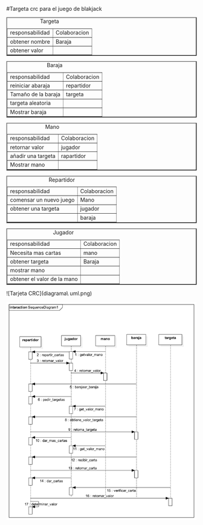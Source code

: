 #Targeta crc para el juego de blakjack


<table border="2px">
<caption>Targeta</caption>
<tr>
<td> responsabilidad</td>
<td> Colaboracion</td>


</tr>

<tr>
<td> obtener nombre</td>
<td> Baraja</td>


</tr>

<tr>
<td> obtener valor</td>
<td> </td>


</tr>


</table>



<table border="2px">
<caption>Baraja</caption>
<tr>
<td> responsabilidad</td>
<td> Colaboracion</td>


</tr>

<tr>
<td> reiniciar abaraja</td>
<td> repartidor</td>


</tr>

<tr>
<td> Tamaño de la baraja</td>
<td> targeta</td>


</tr>


<tr>
<td> targeta aleatoria</td>
<td> </td>


</tr>

<tr>
<td> Mostrar baraja</td>
<td> </td>


</tr>


</table>



<table border="2px">
<caption>Mano</caption>
<tr>
<td> responsabilidad</td>
<td> Colaboracion</td>


</tr>

<tr>
<td> retornar valor </td>
<td> jugador</td>


</tr>

<tr>
<td> añadir una targeta</td>
<td> rapartidor</td>


</tr>

<tr>
<td> Mostrar mano</td>
<td> </td>


</tr>
</table>




<table border="2px">
<caption>Repartidor</caption>
<tr>
<td> responsabilidad</td>
<td> Colaboracion</td>


</tr>

<tr>
<td> comensar un nuevo juego</td>
<td> Mano</td>


</tr>

<tr>
<td> obtener una targeta 	</td>
<td> jugador</td>


</tr>

<tr>
<td> 	</td>
<td> baraja</td>


</tr>
</table>








<table border="2px">
<caption>Jugador</caption>
<tr>
<td> responsabilidad</td>
<td> Colaboracion</td>


</tr>

<tr>
<td> Necesita mas cartas</td>
<td> mano</td>


</tr>

<tr>
<td> obtener targeta</td>
<td> Baraja</td>


</tr>

<tr>
<td> mostrar mano</td>
<td> </td>


</tr>

<tr>
<td> obtener el valor de la mano</td>
<td> </td>


</tr>



</table>

</table>




![Tarjeta CRC](diagrama\ uml.png)

![Tarjeta CRC](diagrama2.png)

